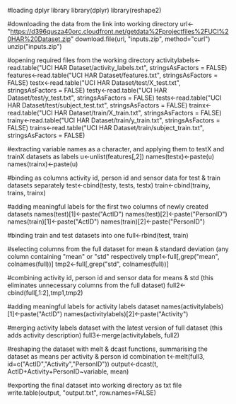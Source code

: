 #loading dplyr library
library(dplyr)
library(reshape2)

#downloading the data from the link into working directory
url<-"https://d396qusza40orc.cloudfront.net/getdata%2Fprojectfiles%2FUCI%20HAR%20Dataset.zip"
download.file(url, "inputs.zip", method="curl")
unzip("inputs.zip")

#opening required files from the working directory
activitylabels<-read.table("UCI HAR Dataset/activity_labels.txt", stringsAsFactors = FALSE)
features<-read.table("UCI HAR Dataset/features.txt", stringsAsFactors = FALSE)
testx<-read.table("UCI HAR Dataset/test/X_test.txt", stringsAsFactors = FALSE)
testy<-read.table("UCI HAR Dataset/test/y_test.txt", stringsAsFactors = FALSE)
tests<-read.table("UCI HAR Dataset/test/subject_test.txt", stringsAsFactors = FALSE)
trainx<-read.table("UCI HAR Dataset/train/X_train.txt", stringsAsFactors = FALSE)
trainy<-read.table("UCI HAR Dataset/train/y_train.txt", stringsAsFactors = FALSE)
trains<-read.table("UCI HAR Dataset/train/subject_train.txt", stringsAsFactors = FALSE)

#extracting variable names as a character, and applying them to testX and trainX datasets as labels
u<-unlist(features[,2])
names(testx)<-paste(u)
names(trainx)<-paste(u)

#binding as columns activity id, person id and sensor data for test & train datasets separately
test<-cbind(testy, tests, testx)
train<-cbind(trainy, trains, trainx)

#adding meaningful labels for the first two columns of newly created datasets
names(test)[1]<-paste("ActID")
names(test)[2]<-paste("PersonID")
names(train)[1]<-paste("ActID")
names(train)[2]<-paste("PersonID")

#binding train and test datasets into one
full<-rbind(test, train)

#selecting columns from the full dataset for mean & standard deviation (any column containing "mean" or "std" respectively
tmp1<-full[,grep("mean", colnames(full))]
tmp2<-full[,grep("std", colnames(full))]

#combining activity id, person id and sensor data for means & std (this eliminates unnecessary columns from the full dataset)
full2<-cbind(full[,1:2],tmp1,tmp2)

#adding meaningful labels for activity labels dataset
names(activitylabels)[1]<-paste("ActID")
names(activitylabels)[2]<-paste("Activity")

#merging activity labels dataset with the latest version of full dataset (this adds activity description)
full3<-merge(activitylabels, full2)

#reshaping the dataset with melt & dcast functions, summarising the dataset as means per activity & person id combination
t<-melt(full3, id=c("ActID","Activity","PersonID"))
output<-dcast(t, ActID+Activity+PersonID~variable, mean)

#exporting the final dataset into working directory as txt file
write.table(output, "output.txt", row.names=FALSE)